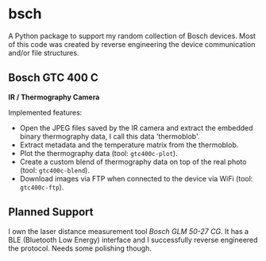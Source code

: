 # bsch

A Python package to support my random collection of Bosch devices.
Most of this code was created by reverse engineering the device
communication and/or file structures.

## Bosch GTC 400 C

**IR / Thermography Camera**

Implemented features:

* Open the JPEG files saved by the IR camera and
  extract the embedded binary thermography data,
  I call this data 'thermoblob'.
* Extract metadata and the temperature matrix from
  the thermoblob.
* Plot the thermography data (tool: `gtc400c-plot`).
* Create a custom blend of thermography data on top
  of the real photo (tool: `gtc400c-blend`).
* Download images via FTP when connected to the device
  via WiFi (tool: `gtc400c-ftp`).

## Planned Support

I own the laser distance measurement tool *Bosch GLM 50-27 CG*.
It has a BLE (Bluetooth Low Energy) interface and I successfully
reverse engineered the protocol. Needs some polishing though.
